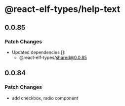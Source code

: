 # @react-elf-types/help-text

## 0.0.85

### Patch Changes

- Updated dependencies []:
  - @react-elf-types/shared@0.0.85

## 0.0.84

### Patch Changes

- add checkbox, radio component
